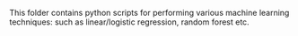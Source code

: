This folder contains python scripts for performing various machine learning techniques: such as linear/logistic regression, random forest etc.
